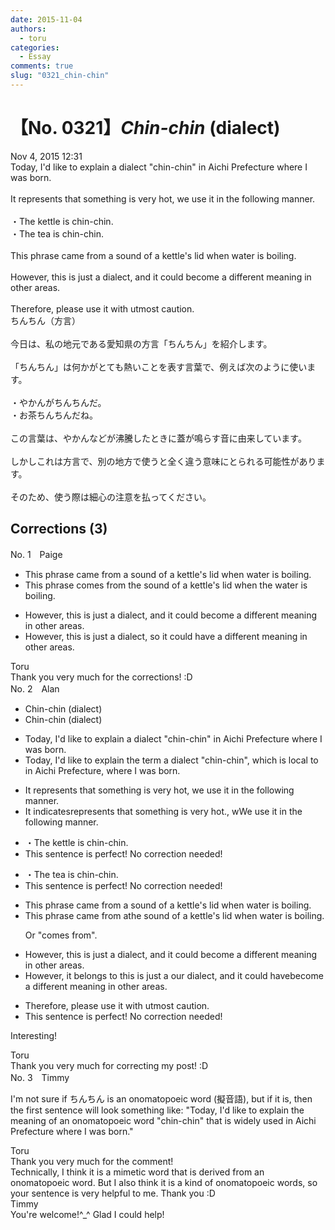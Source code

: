 ```yaml
---
date: 2015-11-04
authors:
  - toru
categories:
  - Essay
comments: true
slug: "0321_chin-chin"
---
```


# 【No. 0321】<strong><em>Chin-chin</strong></em> (dialect)
<div class="date">Nov 4, 2015 12:31</div>
<div id="post"><div id="body_show_ori">
Today, I'd like to explain a dialect "chin-chin" in Aichi Prefecture where I was born.<br/><br/>It represents that something is very hot, we use it in the following manner.<br/><br/>・The kettle is chin-chin.<br/>・The tea is chin-chin.<br/><br/>This phrase came from a sound of a kettle's lid when water is boiling.<br/><br/>However, this is just a dialect, and it could become a different meaning in other areas.<br/><br/>Therefore, please use it with utmost caution.
</div></div>

<!-- more -->

<div id="post_ja"><div id="body_show_mo">
ちんちん（方言）<br/><br/>今日は、私の地元である愛知県の方言「ちんちん」を紹介します。<br/><br/>「ちんちん」は何かがとても熱いことを表す言葉で、例えば次のように使います。<br/><br/>・やかんがちんちんだ。<br/>・お茶ちんちんだね。<br/><br/>この言葉は、やかんなどが沸騰したときに蓋が鳴らす音に由来しています。<br/><br/>しかしこれは方言で、別の地方で使うと全く違う意味にとられる可能性があります。<br/><br/>そのため、使う際は細心の注意を払ってください。
</div></div>

## Corrections (3)
<div id="block"><div class="first_name"> No. 1　<span class="just_name">Paige</span></div><div id="block2">
<ul class="correction_field">
<li class="incorrect">This phrase came from a sound of a kettle's lid when water is boiling.</li>
<li class="corrected correct">
This phrase comes from the sound of a kettle's lid when the water is boiling.
</li>
</ul>
<ul class="correction_field">
<li class="incorrect">However, this is just a dialect, and it could become a different meaning in other areas.</li>
<li class="corrected correct">
However, this is just a dialect, so it could have a different meaning in other areas.
</li>
</ul>
</div><div class="name"><span class="just_name">Toru</span><br>
Thank you very much for the corrections! :D
</div>
</div>
<div id="block"><div class="first_name"> No. 2　<span class="just_name">Alan</span></div><div id="block2">
<ul class="correction_field">
<li class="incorrect">Chin-chin (dialect)</li>
<li class="corrected correct">
Chin-chin<span class="sline"> (dialect)</span>
</li>
</ul>
<ul class="correction_field">
<li class="incorrect">Today, I'd like to explain a dialect "chin-chin" in Aichi Prefecture where I was born.</li>
<li class="corrected correct">
Today, I'd like to explain <span class="f_red">the term </span><span class="sline">a dialect </span>"chin-chin"<span class="f_red">, which is local to</span><span class="sline"> in</span> Aichi Prefecture<span class="f_red">,</span> where I was born.
</li>
</ul>
<ul class="correction_field">
<li class="incorrect">It represents that something is very hot, we use it in the following manner.</li>
<li class="corrected correct">
It <span class="f_red">indicates</span><span class="sline">represents</span> that something is very hot<span class="f_red">.</span><span class="sline">,</span> <span class="sline">w</span><span class="f_red">W</span>e use it in the following manner.
</li>
</ul>
<ul class="correction_field">
<li class="incorrect">・The kettle is chin-chin.</li>
<li class="corrected perfect">This sentence is perfect! No correction needed!</li>
</ul>
<ul class="correction_field">
<li class="incorrect">・The tea is chin-chin.</li>
<li class="corrected perfect">This sentence is perfect! No correction needed!</li>
</ul>
<ul class="correction_field">
<li class="incorrect">This phrase came from a sound of a kettle's lid when water is boiling.</li>
<li class="corrected correct">
This phrase came from <span class="sline">a</span><span class="f_red">the</span> sound of a kettle's lid when water is boiling.
<p class="correction_comment">Or "comes from".</p>
</li>
</ul>
<ul class="correction_field">
<li class="incorrect">However, this is just a dialect, and it could become a different meaning in other areas.</li>
<li class="corrected correct">
However, <span class="f_red">it belongs to </span><span class="sline">this is just a</span> <span class="f_red">our</span> dialect, and it could <span class="f_red">have</span><span class="sline">become</span> a different meaning in other areas.
</li>
</ul>
<ul class="correction_field">
<li class="incorrect">Therefore, please use it with utmost caution.</li>
<li class="corrected perfect">This sentence is perfect! No correction needed!</li>
</ul>
<p class="comment_small">
 Interesting!
</p>

</div><div class="name"><span class="just_name">Toru</span><br>
Thank you very much for correcting my post! :D
</div>
</div>
<div id="block"><div class="first_name"> No. 3　<span class="just_name">Timmy</span></div><div id="block2">
<p class="comment_small">
 I'm not sure if ちんちん is an onomatopoeic word (擬音語), but if it is, then the first sentence will look something like: "Today, I'd like to explain the meaning of an onomatopoeic word "chin-chin" that is widely used in Aichi Prefecture where I was born."
</p>

</div><div class="name"><span class="just_name">Toru</span><br>
Thank you very much for the comment!<br/>Technically, I think it is a mimetic word that is derived from an onomatopoeic word. But I also think it is a kind of onomatopoeic words, so your sentence is very helpful to me. Thank you :D
</div>
<div class="name"><span class="just_name">Timmy</span><br>
You're welcome!^_^ Glad I could help!
</div>
</div>
